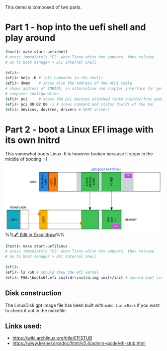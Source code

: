 
This demo is composed of two parts.

# Part 1 - hop into the uefi shell and play around

``` bash
(host)> make start-uefishell 
# press immediately "F2" when Tiano white box appears, then release 
# Go to boot manager > EFI Internal Shell

(efi)> 
(efi)> help -b # (all commands in the shell)
(efi)> dmem    # shows also the address of the ACPI table 
# shows address of SMBIOS, an alternative and simpler interface for getting 
# computer configuration
(efi)> pci     # shows the pci devices attached (note bus/dev/func geographical addressing)  
(efi)> pci 00 02 00 -i # shows command and status fields of the bar 
(efi)> devices, devtree, drivers # UEFI drivers
```


# Part 2 - boot a Linux EFI image with its own Initrd

This somewhat boots Linux. It is however broken because it stops in the middle of booting :-)

![](Images/readme%202023-12-14%2015.39.37.excalidraw.png)
%%[🖋 Edit in Excalidraw](Images/readme%202023-12-14%2015.39.37.excalidraw.md)%%

``` bash
(host)> make start-uefilinux
# press immediately "F2" when Tiano white box appears, then release 
# Go to boot manager > EFI Internal Shell

(efi)> 
(efi)> ls FS0 # should show the efi kernel
(efi)> FS0:\bootx64.efi initrd=\initrd.img init=/init # should boot linux
```

## Disk construction

The LinuxDisk gpt image file has been built with `make LinuxDisk` if you want to check it out in the makefile

## Links used:

- https://wiki.archlinux.org/title/EFISTUB
- https://www.kernel.org/doc/html/v5.4/admin-guide/efi-stub.html
